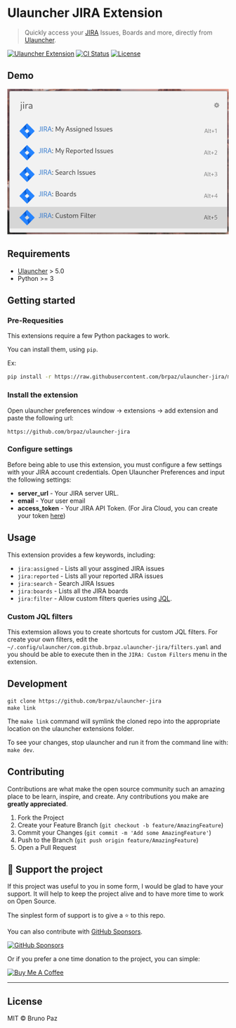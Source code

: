 # Ulauncher JIRA Extension

> Quickly access your [JIRA](https://www.atlassian.com/software/jira) Issues, Boards and more, directly from [Ulauncher](https://ulauncher.io/).

[![Ulauncher Extension](https://img.shields.io/badge/Ulauncher-Extension-yellowgreen.svg?style=for-the-badge)](https://ext.ulauncher.io/)
[![CI Status](https://img.shields.io/github/workflow/status/brpaz/ulauncher-jira/CI?color=orange&label=actions&logo=github&logoColor=orange&style=for-the-badge)](https://github.com/brpaz/ulauncher-jira)
[![License](https://img.shields.io/github/license/brpaz/ulauncher-jira.svg?style=for-the-badge)](https://github.com/brpaz/ulauncher-jira/blob/master/LICENSE)


## Demo

![Demo](assets/demo.png)

## Requirements

* [Ulauncher](https://github.com/Ulauncher/Ulauncher) > 5.0
* Python >= 3

## Getting started

### Pre-Requesities

This extensions require a few Python packages to work.

You can install them, using `pip`.

Ex:

```bash
pip install -r https://raw.githubusercontent.com/brpaz/ulauncher-jira/main/requirements.txt
```

### Install the extension


Open ulauncher preferences window -> extensions -> add extension and paste the following url:

```
https://github.com/brpaz/ulauncher-jira
```

### Configure settings

Before being able to use this extension, you must configure a few settings with your JIRA account credentials. Open Ulauncher Preferences and input the following settings:

- **server_url** - Your JIRA server URL.
- **email** - Your user email
- **access_token** - Your JIRA API Token. (For Jira Cloud, you can create your token [here](https://id.atlassian.com/manage-profile/security/api-tokens))


## Usage

This extension provides a few keywords, including:

- `jira:assigned` - Lists all your assgined JIRA issues
- `jira:reported` - Lists all your reported JIRA issues
- `jira:search` - Search JIRA Issues
- `jira:boards`  - Lists all the JIRA boards
- `jira:filter` - Allow custom filters queries using [JQL](https://support.atlassian.com/jira-service-management-cloud/docs/use-advanced-search-with-jira-query-language-jql/).

### Custom JQL filters

This extemsion allows you to create shortcuts for custom JQL filters. For create your own filters, edit the `~/.config/ulauncher/com.github.brpaz.ulauncher-jira/filters.yaml` and you should be able to execute then in the `JIRA: Custom Filters` menu in the extension.


## Development

```
git clone https://github.com/brpaz/ulauncher-jira
make link
```

The `make link` command will symlink the cloned repo into the appropriate location on the ulauncher extensions folder.

To see your changes, stop ulauncher and run it from the command line with: `make dev`.

## Contributing

Contributions are what make the open source community such an amazing place to be learn, inspire, and create. Any contributions you make are **greatly appreciated**.

1. Fork the Project
2. Create your Feature Branch (`git checkout -b feature/AmazingFeature`)
3. Commit your Changes (`git commit -m 'Add some AmazingFeature'`)
4. Push to the Branch (`git push origin feature/AmazingFeature`)
5. Open a Pull Request

## 💛 Support the project

If this project was useful to you in some form, I would be glad to have your support.  It will help to keep the project alive and to have more time to work on Open Source.

The sinplest form of support is to give a ⭐️ to this repo.

You can also contribute with [GitHub Sponsors](https://github.com/sponsors/brpaz).

[![GitHub Sponsors](https://img.shields.io/badge/GitHub%20Sponsors-Sponsor%20Me-red?style=for-the-badge)](https://github.com/sponsors/brpaz)

Or if you prefer a one time donation to the project, you can simple:

<a href="https://www.buymeacoffee.com/Z1Bu6asGV" target="_blank"><img src="https://www.buymeacoffee.com/assets/img/custom_images/orange_img.png" alt="Buy Me A Coffee"
style="height: auto !important;width: auto !important;" ></a>

---
## License

MIT &copy; Bruno Paz
